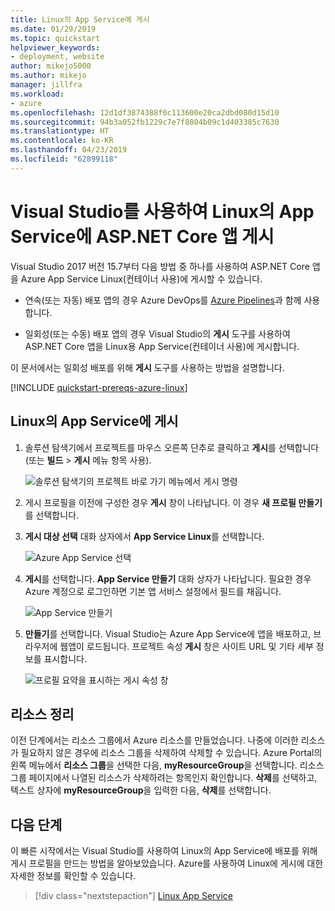 ```yaml
---
title: Linux의 App Service에 게시
ms.date: 01/29/2019
ms.topic: quickstart
helpviewer_keywords:
- deployment, website
author: mikejo5000
ms.author: mikejo
manager: jillfra
ms.workload:
- azure
ms.openlocfilehash: 12d1df3874388f0c113600e20ca2dbd080d15d10
ms.sourcegitcommit: 94b3a052fb1229c7e7f8804b09c1d403385c7630
ms.translationtype: HT
ms.contentlocale: ko-KR
ms.lasthandoff: 04/23/2019
ms.locfileid: "62899118"
---
```

# <a name="publish-an-aspnet-core-app-to-app-service-on-linux-using-visual-studio"></a>Visual Studio를 사용하여 Linux의 App Service에 ASP.NET Core 앱 게시

Visual Studio 2017 버전 15.7부터 다음 방법 중 하나를 사용하여 ASP.NET Core 앱을 Azure App Service Linux(컨테이너 사용)에 게시할 수 있습니다.

* 연속(또는 자동) 배포 앱의 경우 Azure DevOps를 [Azure Pipelines](https://docs.microsoft.com/azure/devops/pipelines/get-started-yaml?view=azdevops)과 함께 사용합니다.

* 일회성(또는 수동) 배포 앱의 경우 Visual Studio의 **게시** 도구를 사용하여 ASP.NET Core 앱을 Linux용 App Service(컨테이너 사용)에 게시합니다.

이 문서에서는 일회성 배포를 위해 **게시** 도구를 사용하는 방법을 설명합니다.

[!INCLUDE [quickstart-prereqs-azure-linux](includes/quickstart-prereqs-azure-linux.md)]

## <a name="publish-to-app-service-on-linux"></a>Linux의 App Service에 게시

1. 솔루션 탐색기에서 프로젝트를 마우스 오른쪽 단추로 클릭하고 **게시**를 선택합니다(또는 **빌드** > **게시** 메뉴 항목 사용).

    ![솔루션 탐색기의 프로젝트 바로 가기 메뉴에서 게시 명령](../deployment/media/quickstart-publish.png "게시 선택")

1. 게시 프로필을 이전에 구성한 경우 **게시** 창이 나타납니다. 이 경우 **새 프로필 만들기**를 선택합니다.

1. **게시 대상 선택** 대화 상자에서 **App Service Linux**를 선택합니다.

    ![Azure App Service 선택](../deployment/media/quickstart-publish-linux.png "Azure App Service 선택")

1. **게시**를 선택합니다. **App Service 만들기** 대화 상자가 나타납니다. 필요한 경우 Azure 계정으로 로그인하면 기본 앱 서비스 설정에서 필드를 채웁니다.

    ![App Service 만들기](../deployment/media/quickstart-publish-settings-app-service-linux.png "Azure App Service 만들기")

1. **만들기**를 선택합니다. Visual Studio는 Azure App Service에 앱을 배포하고, 브라우저에 웹앱이 로드됩니다. 프로젝트 속성 **게시** 창은 사이트 URL 및 기타 세부 정보를 표시합니다.

    ![프로필 요약을 표시하는 게시 속성 창](../deployment/media/quickstart-publish-app-service-summary.png)

## <a name="clean-up-resources"></a>리소스 정리

이전 단계에서는 리소스 그룹에서 Azure 리소스를 만들었습니다. 나중에 이러한 리소스가 필요하지 않은 경우에 리소스 그룹을 삭제하여 삭제할 수 있습니다.
Azure Portal의 왼쪽 메뉴에서 **리소스 그룹**을 선택한 다음, **myResourceGroup**을 선택합니다.
리소스 그룹 페이지에서 나열된 리소스가 삭제하려는 항목인지 확인합니다.
**삭제**를 선택하고, 텍스트 상자에 **myResourceGroup**을 입력한 다음, **삭제**를 선택합니다.

## <a name="next-steps"></a>다음 단계

이 빠른 시작에서는 Visual Studio를 사용하여 Linux의 App Service에 배포를 위해 게시 프로필을 만드는 방법을 알아보았습니다. Azure를 사용하여 Linux에 게시에 대한 자세한 정보를 확인할 수 있습니다.

> [!div class="nextstepaction"]
> [Linux App Service](/azure/app-service/containers/app-service-linux-intro)
